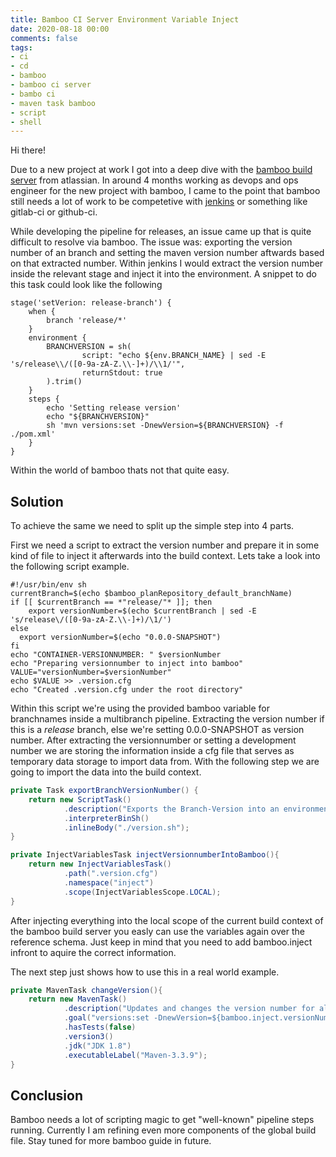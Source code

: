 ```yaml
---
title: Bamboo CI Server Environment Variable Inject
date: 2020-08-18 00:00
comments: false
tags:
- ci
- cd
- bamboo
- bamboo ci server
- bambo ci
- maven task bamboo
- script
- shell
---
```


Hi there! 

Due to a new project at work I got into a deep dive with the [bamboo build server](https://www.atlassian.com/de/software/bamboo) from atlassian. In around 4 months working as devops and ops engineer for the new project with bamboo, I came to the point that bamboo still needs a lot of work to be competetive with [jenkins](https://www.jenkins.io/) or something like gitlab-ci or github-ci. 

While developing the pipeline for releases, an issue came up that is quite difficult to resolve via bamboo. The issue was: exporting the version number of an branch and setting the maven version number aftwards based on that extracted number. Within jenkins I would extract the version number inside the relevant stage and inject it into the environment.
A snippet to do this task could look like the following

``` shell
stage('setVerion: release-branch') {
    when {
        branch 'release/*'
    }
    environment {
        BRANCHVERSION = sh(
                script: "echo ${env.BRANCH_NAME} | sed -E 's/release\\/([0-9a-zA-Z.\\-]+)/\\1/'",
                returnStdout: true
        ).trim()
    }
    steps {
        echo 'Setting release version'
        echo "${BRANCHVERSION}"
        sh 'mvn versions:set -DnewVersion=${BRANCHVERSION} -f ./pom.xml'
    }
}
```

Within the world of bamboo thats not that quite easy. 

## Solution

To achieve the same we need to split up the simple step into 4 parts. 

First we need a script to extract the version number and prepare it in some kind of file to inject it afterwards into the build context. Lets take a look into the following script example. 

``` shell
#!/usr/bin/env sh
currentBranch=$(echo $bamboo_planRepository_default_branchName)
if [[ $currentBranch == *"release/"* ]]; then
    export versionNumber=$(echo $currentBranch | sed -E 's/release\/([0-9a-zA-Z.\\-]+)/\1/')
else
  export versionNumber=$(echo "0.0.0-SNAPSHOT")
fi
echo "CONTAINER-VERSIONNUMBER: " $versionNumber
echo "Preparing versionnumber to inject into bamboo"
VALUE="versionNumber=$versionNumber"
echo $VALUE >> .version.cfg
echo "Created .version.cfg under the root directory"
```
Within this script we're using the provided bamboo variable for branchnames inside a multibranch pipeline. Extracting the version number if this is a *release* branch, else we're setting 0.0.0-SNAPSHOT as version number.
After extracting the versionnumber or setting a development number we are storing the information inside a cfg file that serves as temporary data storage to import data from.
With the following step we are going to import the data into the build context.

``` java
private Task exportBranchVersionNumber() {
    return new ScriptTask()
            .description("Exports the Branch-Version into an environment variable")
            .interpreterBinSh()
            .inlineBody("./version.sh");
}
```

```java
private InjectVariablesTask injectVersionnumberIntoBamboo(){
    return new InjectVariablesTask()
            .path(".version.cfg")
            .namespace("inject")
            .scope(InjectVariablesScope.LOCAL);
}
```

After injecting everything into the local scope of the current build context of the bamboo build server you easly can use the variables again over the reference schema. Just keep in mind that you need to add bamboo.inject infront to aquire the correct information.

The next step just shows how to use this in a real world example.

```java
private MavenTask changeVersion(){
    return new MavenTask()
            .description("Updates and changes the version number for all containers")
            .goal("versions:set -DnewVersion=${bamboo.inject.versionNumber} -f pom.xml -s settings.xml versions:update-child-modules")
            .hasTests(false)
            .version3()
            .jdk("JDK 1.8")
            .executableLabel("Maven-3.3.9");
}
```

## Conclusion

Bamboo needs a lot of scripting magic to get "well-known" pipeline steps running. Currently I am refining even more components of the global build file. Stay tuned for more bamboo guide in future.